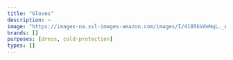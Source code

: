 ```yaml
---
title: "Gloves"
description: ~
image: "https://images-na.ssl-images-amazon.com/images/I/418SkVdeNqL._AC_US480_QL65_.jpg"
brands: []
purposes: [dress, cold-protection]
types: []
---
```

